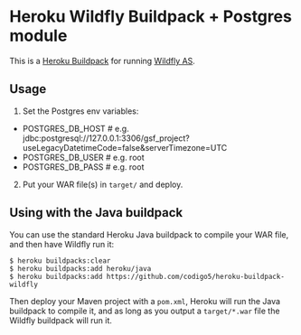 # Heroku Wildfly Buildpack + Postgres module

This is a [Heroku Buildpack](https://devcenter.heroku.com/articles/buildpacks) for running [Wildfly AS](http://wildfly.org).

## Usage

1. Set the Postgres env variables:
- POSTGRES_DB_HOST # e.g. jdbc:postgresql://127.0.0.1:3306/gsf_project?useLegacyDatetimeCode=false&serverTimezone=UTC
- POSTGRES_DB_USER # e.g. root
- POSTGRES_DB_PASS # e.g. root

2. Put your WAR file(s) in `target/` and deploy.

## Using with the Java buildpack

You can use the standard Heroku Java buildpack to compile your WAR file, and then have Wildfly run it:

```sh-session
$ heroku buildpacks:clear
$ heroku buildpacks:add heroku/java
$ heroku buildpacks:add https://github.com/codigo5/heroku-buildpack-wildfly
```

Then deploy your Maven project with a `pom.xml`, Heroku will run the Java buildpack to compile it, and as long as you output a `target/*.war` file the Wildfly buildpack will run it.
